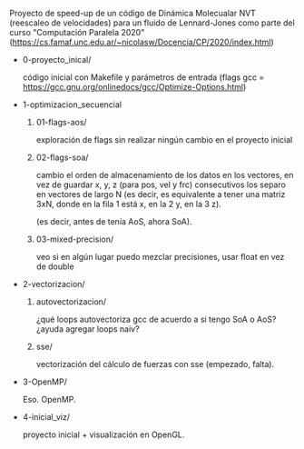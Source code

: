 Proyecto de speed-up de un código de Dinámica Molecualar NVT (reescaleo de velocidades) para un fluido de Lennard-Jones como parte del curso "Computación Paralela 2020" (https://cs.famaf.unc.edu.ar/~nicolasw/Docencia/CP/2020/index.html)

* 0-proyecto_inical/

    código inicial con Makefile y parámetros de entrada (flags gcc = https://gcc.gnu.org/onlinedocs/gcc/Optimize-Options.html)

* 1-optimizacion_secuencial

    1. 01-flags-aos/

        exploración de flags sin realizar ningún cambio en el proyecto inicial

    2. 02-flags-soa/

        cambio el orden de almacenamiento de los datos en los vectores, en vez de guardar x, y, z (para pos, vel y frc) consecutivos los separo en vectores de largo N (es decir, es equivalente a tener una matriz 3xN, donde en la fila 1 está x, en la 2 y, en la 3 z).

        (es decir, antes de tenía AoS, ahora SoA).

    3. 03-mixed-precision/

        veo si en algún lugar puedo mezclar precisiones, usar float en vez de double

* 2-vectorizacion/
 
    1. autovectorizacion/

        ¿qué loops autovectoriza gcc de acuerdo a si tengo SoA o AoS? ¿ayuda agregar loops naiv?

    2. sse/

        vectorización del cálculo de fuerzas con sse (empezado, falta).

* 3-OpenMP/
    
    Eso. OpenMP.

* 4-inicial_viz/

    proyecto inicial + visualización en OpenGL.
